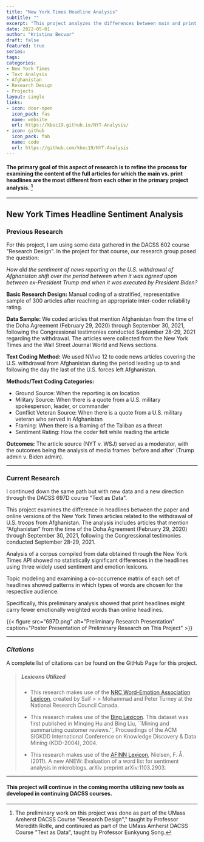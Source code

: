 ```yaml
---
title: "New York Times Headline Analysis"
subtitle: ""
excerpt: "This project analyzes the differences between main and print headlines published by the NYT regarding and surrounding the U.S. withdrawal from Afghanistan."
date: 2022-05-01
author: "Kristina Becvar"
draft: false
featured: true
series:
tags:
categories:
- New York Times
- Text Analysis
- Afghanistan
- Research Design
- Projects
layout: single
links:
- icon: door-open
  icon_pack: fas
  name: website
  url: https://kbec19.github.io/NYT-Analysis/
- icon: github
  icon_pack: fab
  name: code
  url: https://github.com/kbec19/NYT-Analysis
---
```


#### The primary goal of this aspect of research is to refine the process for examining the content of the full articles for which the main vs. print headlines are the most different from each other in the primary project analysis. [^1]

---

## New York Times Headline Sentiment Analysis

### Previous Research

For this project, I am using some data gathered in the DACSS 602 course "Research Design".  In the project for that course, our research group posed the question:

*How did the sentiment of news reporting on the U.S. withdrawal of Afghanistan shift over the period between when it was agreed upon between ex-President Trump and when it was executed by President Biden?*

**Basic Research Design:**  Manual coding of a stratified, representative sample of 300 articles after reaching an appropriate inter-coder reliability rating.

**Data Sample:**  We coded articles that mention Afghanistan from the time of the Doha Agreement (February 29, 2020) through September 30, 2021, following the Congressional testimonies conducted September 28-29, 2021 regarding the withdrawal. The articles were collected from the New York Times and the Wall Street Journal World and News sections.

**Text Coding Method:**  We used NVivo 12 to code news articles covering the U.S. withdrawal from Afghanistan during the period leading up to and following the day the last of the U.S. forces left Afghanistan. 

**Methods/Text Coding Categories:**

* Ground Source: When the reporting is on location 
* Military Source: When there is a quote from a U.S.  military spokesperson, leader, or commander	
* Conflict Veteran Source: 	When there is a quote from a U.S. military veteran who served in Afghanistan
* Framing: When there is a framing of the Taliban as a threat 
* Sentiment Rating:	How the coder felt while reading the article
		
**Outcomes:**  The article source (NYT v. WSJ) served as a moderator, with the outcomes being the analysis of media frames ‘before and after’ (Trump admin v. Biden admin). 

---

### Current Research

I continued down the same path but with new data and a new direction through the DACSS 697D course "Text as Data".

This project examines the difference in headlines between the paper and online versions of the New York Times articles related to the withdrawal of U.S. troops from Afghanistan. The analysis includes articles that mention “Afghanistan” from the time of the Doha Agreement (February 29, 2020) through September 30, 2021, following the Congressional testimonies conducted September 28-29, 2021. 

Analysis of a corpus compiled from data obtained through the New York Times API showed no statistically significant differences in the headlines using three widely used sentiment and emotion lexicons. 

Topic modeling and examining a co-occurrence matrix of each set of headlines showed patterns in which types of words are chosen for the respective audience. 

Specifically, this preliminary analysis showed that print headlines might carry fewer emotionally weighted words than online headlines.

{{< figure src="697D.png" alt="Preliminary Research Presentation" caption="Poster Presentation of Preliminary Research on This Project" >}}

---

### <dfn title="A complete list of citations can be found on the GitHub Page for this project.">Citations</dfn>

A complete list of citations can be found on the GitHub Page for this project.

> ##### Lexicons Utilized
>
> * This research makes use of the [NRC Word-Emotion Association Lexicon](http://saifmohammad.com/WebPages/NRC-Emotion-Lexicon.htm), created by Saif > > Mohammad and Peter Turney at the National Research Council Canada. 
> 
> * This research makes use of the [Bing Lexicon](https://www.cs.uic.edu/~liub/FBS/sentiment-analysis.html). This dataset was first published in Minqing Hu and Bing Liu, ``Mining and summarizing customer reviews.'', Proceedings of the ACM SIGKDD International Conference on Knowledge Discovery & Data Mining (KDD-2004), 2004.
> 
> * This research makes use of the [AFINN Lexicon](http://www2.compute.dtu.dk/pubdb/pubs/6010-full.html), Nielsen, F. Å. (2011). A new ANEW: Evaluation of a word list for sentiment analysis in microblogs. arXiv preprint arXiv:1103.2903.

---

#### This project will continue in the coming months utilizing new tools as developed in continuing DACSS courses.

[^1]: The preliminary work on this project was done as part of the UMass Amherst DACSS Course "Research Design"," taught by Professor Meredith Rolfe, and continuied as part of the UMass Amherst DACSS Course "Text as Data", taught by Professor Eunkyung Song.